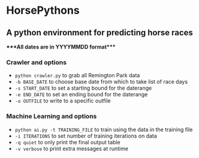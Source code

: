 <h1>HorsePythons</h1>
<h2>A python environment for predicting horse races</h2>
<strong>***All dates are in YYYYMMDD format***</strong>
<h3>Crawler and options</h3>
<ul>
    <li><code>python crawler.py</code> to grab all Remington Park data</li>
    <li><code>-b BASE_DATE</code> to choose base date from which to take list of race days</li>
    <li><code>-s START_DATE</code> to set a starting bound for the daterange</li>
    <li><code>-e END_DATE</code> to set an ending bound for the daterange</li>
    <li><code>-o OUTFILE</code> to write to a specific outfile</li>
</ul>

<h3>Machine Learning and options</h3>
<ul>
    <li><code>python ai.py -t TRAINING_FILE</code> to train using the data in the training file</li>
    <li><code>-i ITERATIONS</code> to set number of training iterations on data
    <li><code>-q quiet</code> to only print the final output table</li>
    <li><code>-v verbose</code> to print extra messages at runtime</li>
</ul>